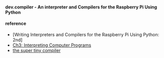 
#### dev.compiler - An interpreter  and Compilers for the Raspberry Pi Using Python


#### reference  
* [Writing Interpreters and Compilers for the Raspberry Pi Using Python: 2nd]
* [Ch3: Interpreting Computer Programs](http://composingprograms.com/pages/31-introduction.html) 
* [the super tiny compiler](https://github.com/jamiebuilds/the-super-tiny-compiler)
